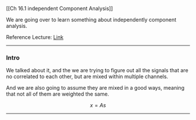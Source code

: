 [[Ch 16.1 independent Component Analysis]]

We are going over to learn something about independently component analysis. 

Reference Lecture: [Link](https://www.youtube.com/watch?v=Ad6kMhJbqoY&feature=youtu.be&ab_channel=NathanKutz)


---

### Intro

We talked about it, and the we are trying to figure out all the signals that are no correlated to each other, but are mixed within multiple channels. 

And we are also going to assume they are mixed in a good ways, meaning that not all of them are weighted the same. 

$$
x = A s
$$


---



